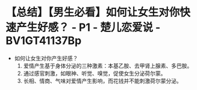 # 【总结】【男生必看】如何让女生对你快速产生好感？ - P1 - 楚儿恋爱说 - BV1GT41137Bp

-   如何让女生对你产生好感？
    1.  爱情产生基于身体分泌的三种激素：本基乙胺、去甲肾上腺素、多巴胺。
    2.  通过感官刺激，如眼神、听觉、嗅觉，促使女生分泌荷尔蒙。
    3.  长相、情商、气味对爱情产生影响，而花钱并不能刺激荷尔蒙分泌。